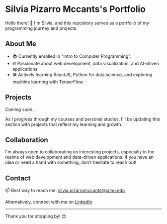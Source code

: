 # Silvia Pizarro Mccants's Portfolio

Hello there! 👋 I'm Silvia, and this repository serves as a portfolio of my programming journey and projects.

## About Me

- 📚 Currently enrolled in "Intro to Computer Programming".
- 🌐 Passionate about web development, data visualization, and AI-driven applications.
- 🛠️ Actively learning ReactJS, Python for data science, and exploring machine learning with TensorFlow.

## Projects

*Coming soon...*

As I progress through my courses and personal studies, I'll be updating this section with projects that reflect my learning and growth.

## Collaboration

I'm always open to collaborating on interesting projects, especially in the realms of web development and data-driven applications. If you have an idea or need a hand with something, don't hesitate to reach out!

## Contact

📫 Best way to reach me: [silvia.pizarromccants@snhu.edu](mailto:silvia.pizarromccants@snhu.edu)

Alternatively, connect with me on [LinkedIn]([www.linkedin.com/in/silvia-pizarro-mccants-83a609274](https://www.linkedin.com/in/silvia-pizarro-mccants-83a609274/)) 

---

Thank you for stopping by! 😊


<!---
silviapizarro/silviapizarro is a ✨ special ✨ repository because its `README.md` (this file) appears on your GitHub profile.
You can click the Preview link to take a look at your changes.
--->
